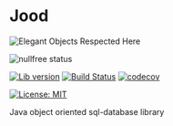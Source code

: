 # Jood

![Elegant Objects Respected Here](http://www.elegantobjects.org/badge.svg)

![nullfree status](https://iwillfailyou.com/nullfree/nikialeksey/jood)

[![Lib version](https://img.shields.io/maven-central/v/com.nikialeksey/jood.svg?label=lib)](https://maven-badges.herokuapp.com/maven-central/com.nikialeksey/jood)
[![Build Status](https://travis-ci.org/nikialeksey/jood.svg?branch=master)](https://travis-ci.org/nikialeksey/jood)
[![codecov](https://codecov.io/gh/nikialeksey/jood/branch/master/graph/badge.svg)](https://codecov.io/gh/nikialeksey/jood)

[![License: MIT](https://img.shields.io/badge/License-MIT-yellow.svg)](https://github.com/nikialeksey/jood/blob/master/LICENSE)

Java object oriented sql-database library
